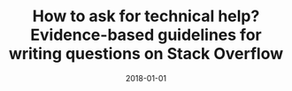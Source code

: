 ---
title: "How to ask for technical help? Evidence-based guidelines for writing questions on Stack Overflow"
collection: publications
category: manuscripts
permalink: /publication/2018-01-01-How-to-ask-for-technical-help-Evidence-based-guidelines-for-writing-questions-on-Stack-Overflow
date: 2018-01-01
venue: 'Inf. Softw. Technol.'
paperurl: 'https://doi.org/10.1016/j.infsof.2017.10.009'
citation: ' Fabio Calefato,  Filippo Lanubile,  Nicole Novielli, &quot;How to ask for technical help? Evidence-based guidelines for writing questions on Stack Overflow.&quot; <i>Inf. Softw. Technol.</i>, 2018. DOI: <a href="https://doi.org/10.1016/j.infsof.2017.10.009">10.1016/j.infsof.2017.10.009</a>.'
doi: 10.1016/j.infsof.2017.10.009'
---
